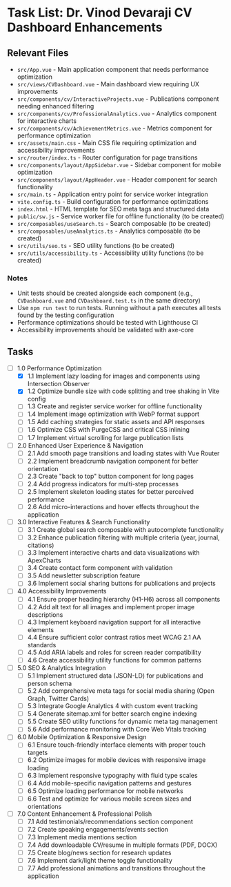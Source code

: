 # Task List: Dr. Vinod Devaraji CV Dashboard Enhancements

## Relevant Files

- `src/App.vue` - Main application component that needs performance optimization
- `src/views/CVDashboard.vue` - Main dashboard view requiring UX improvements
- `src/components/cv/InteractiveProjects.vue` - Publications component needing enhanced filtering
- `src/components/cv/ProfessionalAnalytics.vue` - Analytics component for interactive charts
- `src/components/cv/AchievementMetrics.vue` - Metrics component for performance optimization
- `src/assets/main.css` - Main CSS file requiring optimization and accessibility improvements
- `src/router/index.ts` - Router configuration for page transitions
- `src/components/layout/AppSidebar.vue` - Sidebar component for mobile optimization
- `src/components/layout/AppHeader.vue` - Header component for search functionality
- `src/main.ts` - Application entry point for service worker integration
- `vite.config.ts` - Build configuration for performance optimizations
- `index.html` - HTML template for SEO meta tags and structured data
- `public/sw.js` - Service worker file for offline functionality (to be created)
- `src/composables/useSearch.ts` - Search composable (to be created)
- `src/composables/useAnalytics.ts` - Analytics composable (to be created)
- `src/utils/seo.ts` - SEO utility functions (to be created)
- `src/utils/accessibility.ts` - Accessibility utility functions (to be created)

### Notes

- Unit tests should be created alongside each component (e.g., `CVDashboard.vue` and `CVDashboard.test.ts` in the same directory)
- Use `npm run test` to run tests. Running without a path executes all tests found by the testing configuration
- Performance optimizations should be tested with Lighthouse CI
- Accessibility improvements should be validated with axe-core

## Tasks

- [ ] 1.0 Performance Optimization
  - [x] 1.1 Implement lazy loading for images and components using Intersection Observer
  - [x] 1.2 Optimize bundle size with code splitting and tree shaking in Vite config
  - [ ] 1.3 Create and register service worker for offline functionality
  - [ ] 1.4 Implement image optimization with WebP format support
  - [ ] 1.5 Add caching strategies for static assets and API responses
  - [ ] 1.6 Optimize CSS with PurgeCSS and critical CSS inlining
  - [ ] 1.7 Implement virtual scrolling for large publication lists

- [ ] 2.0 Enhanced User Experience & Navigation
  - [ ] 2.1 Add smooth page transitions and loading states with Vue Router
  - [ ] 2.2 Implement breadcrumb navigation component for better orientation
  - [ ] 2.3 Create "back to top" button component for long pages
  - [ ] 2.4 Add progress indicators for multi-step processes
  - [ ] 2.5 Implement skeleton loading states for better perceived performance
  - [ ] 2.6 Add micro-interactions and hover effects throughout the application

- [ ] 3.0 Interactive Features & Search Functionality
  - [ ] 3.1 Create global search composable with autocomplete functionality
  - [ ] 3.2 Enhance publication filtering with multiple criteria (year, journal, citations)
  - [ ] 3.3 Implement interactive charts and data visualizations with ApexCharts
  - [ ] 3.4 Create contact form component with validation
  - [ ] 3.5 Add newsletter subscription feature
  - [ ] 3.6 Implement social sharing buttons for publications and projects

- [ ] 4.0 Accessibility Improvements
  - [ ] 4.1 Ensure proper heading hierarchy (H1-H6) across all components
  - [ ] 4.2 Add alt text for all images and implement proper image descriptions
  - [ ] 4.3 Implement keyboard navigation support for all interactive elements
  - [ ] 4.4 Ensure sufficient color contrast ratios meet WCAG 2.1 AA standards
  - [ ] 4.5 Add ARIA labels and roles for screen reader compatibility
  - [ ] 4.6 Create accessibility utility functions for common patterns

- [ ] 5.0 SEO & Analytics Integration
  - [ ] 5.1 Implement structured data (JSON-LD) for publications and person schema
  - [ ] 5.2 Add comprehensive meta tags for social media sharing (Open Graph, Twitter Cards)
  - [ ] 5.3 Integrate Google Analytics 4 with custom event tracking
  - [ ] 5.4 Generate sitemap.xml for better search engine indexing
  - [ ] 5.5 Create SEO utility functions for dynamic meta tag management
  - [ ] 5.6 Add performance monitoring with Core Web Vitals tracking

- [ ] 6.0 Mobile Optimization & Responsive Design
  - [ ] 6.1 Ensure touch-friendly interface elements with proper touch targets
  - [ ] 6.2 Optimize images for mobile devices with responsive image loading
  - [ ] 6.3 Implement responsive typography with fluid type scales
  - [ ] 6.4 Add mobile-specific navigation patterns and gestures
  - [ ] 6.5 Optimize loading performance for mobile networks
  - [ ] 6.6 Test and optimize for various mobile screen sizes and orientations

- [ ] 7.0 Content Enhancement & Professional Polish
  - [ ] 7.1 Add testimonials/recommendations section component
  - [ ] 7.2 Create speaking engagements/events section
  - [ ] 7.3 Implement media mentions section
  - [ ] 7.4 Add downloadable CV/resume in multiple formats (PDF, DOCX)
  - [ ] 7.5 Create blog/news section for research updates
  - [ ] 7.6 Implement dark/light theme toggle functionality
  - [ ] 7.7 Add professional animations and transitions throughout the application